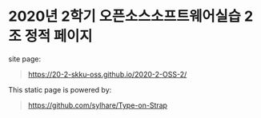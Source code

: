 # 2020년 2학기 오픈소스소프트웨어실습 2조 정적 페이지 

site page:
> https://20-2-skku-oss.github.io/2020-2-OSS-2/

This static page is powered by:
> https://github.com/sylhare/Type-on-Strap